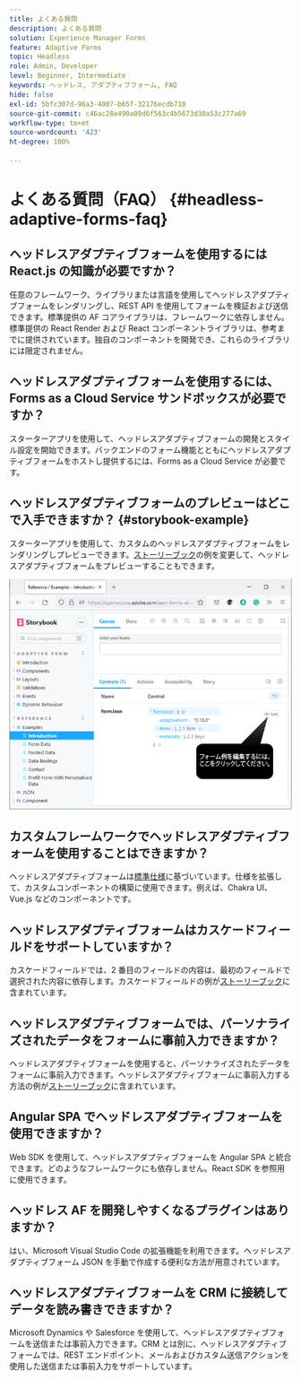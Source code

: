 ```yaml
---
title: よくある質問
description: よくある質問
solution: Experience Manager Forms
feature: Adaptive Forms
topic: Headless
role: Admin, Developer
level: Beginner, Intermediate
keywords: ヘッドレス, アダプティブフォーム, FAQ
hide: false
exl-id: 5bfc307d-96a3-4007-b65f-32176ecdb710
source-git-commit: c46ac28e490a09d6f563c4b5673d30a53c277a69
workflow-type: tm+mt
source-wordcount: '423'
ht-degree: 100%

---
```


# よくある質問（FAQ） {#headless-adaptive-forms-faq}

## ヘッドレスアダプティブフォームを使用するには React.js の知識が必要ですか？

任意のフレームワーク、ライブラリまたは言語を使用してヘッドレスアダプティブフォームをレンダリングし、REST API を使用してフォームを検証および送信できます。標準提供の AF コアライブラリは、フレームワークに依存しません。標準提供の React Render および React コンポーネントライブラリは、参考までに提供されています。独自のコンポーネントを開発でき、これらのライブラリには限定されません。

<!-- 
## Did Adobe release a new AEM Archetype for Headless adaptive forms?

You can use Archetype 37 with flag `includeFormsheadless` or later flag to create an AEM project with Headless adaptive forms functionality. 

-->

## ヘッドレスアダプティブフォームを使用するには、Forms as a Cloud Service サンドボックスが必要ですか？

スターターアプリを使用して、ヘッドレスアダプティブフォームの開発とスタイル設定を開始できます。バックエンドのフォーム機能とともにヘッドレスアダプティブフォームをホストし提供するには、Forms as a Cloud Service が必要です。

<!-- ## Do I need an archetype project to develop Headless adaptive forms?

You can use the starter app to start developing and styling your Headless adaptive forms. Later on, you can use the 
archetype project to deploy the finished Headless adaptive forms and corresponding custom code, created using starter app, to Forms as a Cloud Service environment. The Forms as a Cloud Service environment helps you test and productionize the forms. -->

## ヘッドレスアダプティブフォームのプレビューはどこで入手できますか？ {#storybook-example}

スターターアプリを使用して、カスタムのヘッドレスアダプティブフォームをレンダリングしプレビューできます。[ストーリーブック](https://opensource.adobe.com/aem-forms-af-runtime/storybook/?path=/story/reference-examples--introduction)の例を変更して、ヘッドレスアダプティブフォームをプレビューすることもできます。

![](/help/assets/storybook-example.png)

## カスタムフレームワークでヘッドレスアダプティブフォームを使用することはできますか？

ヘッドレスアダプティブフォームは[標準仕様](/help/assets/headless-adaptive-forms-specification.pdf)に基づいています。仕様を拡張して、カスタムコンポーネントの構築に使用できます。例えば、Chakra UI、Vue.js などのコンポーネントです。

## ヘッドレスアダプティブフォームはカスケードフィールドをサポートしていますか？

カスケードフィールドでは、2 番目のフィールドの内容は、最初のフィールドで選択された内容に依存します。カスケードフィールドの例が[ストーリーブック](https://opensource.adobe.com/aem-forms-af-runtime/storybook/?path=/story/adaptive-form-dynamic-behaviour--options&amp;args=formJson.items[0].fieldType:drop-down;formJson.items[0].minimum:!undefined;formJson.items[0].maximum:!undefined;formJson.items[0].label.value:Choose+number+of+options;formJson.items[0].enum[0]:1;formJson.items[0].enum[1]:2;formJson.items[0].enum[2]:3;formJson.items[1].fieldType:drop-down)に含まれています。

## ヘッドレスアダプティブフォームでは、パーソナライズされたデータをフォームに事前入力できますか？

ヘッドレスアダプティブフォームを使用すると、パーソナライズされたデータをフォームに事前入力できます。ヘッドレスアダプティブフォームに事前入力する方法の例が[ストーリーブック](https://opensource.adobe.com/aem-forms-af-runtime/storybook/?path=/story/reference-examples--prefill-form-with-personalised-data)に含まれています。

<!-- >
## Can I use existing Adaptive Forms editor to create a Headless adaptive form?

At this moment, you use the Adaptive Form Editor to specify the JSON structure and set submit action for the forms. Support for drag-and-drop components, applying rules using editor, and more editor-related options would be available later in the beta phase. Keep a watch on release notes.  -->

## Angular SPA でヘッドレスアダプティブフォームを使用できますか？

Web SDK を使用して、ヘッドレスアダプティブフォームを Angular SPA と統合できます。どのようなフレームワークにも依存しません。React SDK を参照用に使用できます。

<!-- ## Should the `-r prerelease` switch be used every time to start the AEM SDK instance or only for the first time?

During the limited release program, use the `-r prerelease` switch every time you start the AEM SDK instance. 

## What is AEM Forms add-on (.far file) and how to install it?

Adobe Experience Manager Forms as a Cloud Service feature archive provides tools to create Headless adaptive forms on the local development environment. To install the feature archive, see [Setup development environment](setup-development-environment.md).

<!-- 
## Where do one get the license.properties file from?

You do not require a license.properties file to run AEM Cloud Service SDK. 

-->

## ヘッドレス AF を開発しやすくなるプラグインはありますか？

はい、Microsoft Visual Studio Code の拡張機能を利用できます。ヘッドレスアダプティブフォーム JSON を手動で作成する便利な方法が用意されています。

## ヘッドレスアダプティブフォームを CRM に接続してデータを読み書きできますか？

Microsoft Dynamics や Salesforce を使用して、ヘッドレスアダプティブフォームを送信または事前入力できます。CRM とは別に、ヘッドレスアダプティブフォームでは、REST エンドポイント、メールおよびカスタム送信アクションを使用した送信または事前入力をサポートしています。
